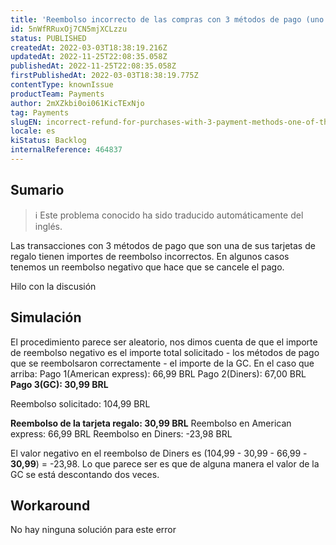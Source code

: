 ```yaml
---
title: 'Reembolso incorrecto de las compras con 3 métodos de pago (uno de ellos es GC)'
id: 5nWfRRuxOj7CN5mjXCLzzu
status: PUBLISHED
createdAt: 2022-03-03T18:38:19.216Z
updatedAt: 2022-11-25T22:08:35.058Z
publishedAt: 2022-11-25T22:08:35.058Z
firstPublishedAt: 2022-03-03T18:38:19.775Z
contentType: knownIssue
productTeam: Payments
author: 2mXZkbi0oi061KicTExNjo
tag: Payments
slugEN: incorrect-refund-for-purchases-with-3-payment-methods-one-of-them-being-gc
locale: es
kiStatus: Backlog
internalReference: 464837
---
```


## Sumario

>ℹ️ Este problema conocido ha sido traducido automáticamente del inglés.


Las transacciones con 3 métodos de pago que son una de sus tarjetas de regalo tienen importes de reembolso incorrectos. En algunos casos tenemos un reembolso negativo que hace que se cancele el pago.

Hilo con la discusión



## Simulación


El procedimiento parece ser aleatorio, nos dimos cuenta de que el importe de reembolso negativo es el importe total solicitado - los métodos de pago que se reembolsaron correctamente - el importe de la GC.
En el caso que arriba:
Pago 1(American express): 66,99 BRL
Pago 2(Diners): 67,00 BRL
**Pago 3(GC): 30,99 BRL**

Reembolso solicitado: 104,99 BRL

**Reembolso de la tarjeta regalo: 30,99 BRL**
Reembolso en American express: 66,99 BRL
Reembolso en Diners: -23,98 BRL

El valor negativo en el reembolso de Diners es (104,99 - 30,99 - 66,99 - **30,99**) = -23,98.
Lo que parece ser es que de alguna manera el valor de la GC se está descontando dos veces.



## Workaround


No hay ninguna solución para este error

